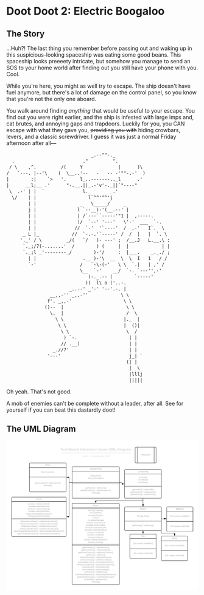 # Doot Doot 2: Electric Boogaloo
## The Story
...Huh?! The last thing you remember before passing out and waking up in this suspicious-looking spaceship was eating some good beans. This spaceship looks preeeety intricate, but somehow you manage to send an SOS to your home world after finding out you still have your phone with you. Cool.

While you're here, you might as well try to escape. The ship doesn't have fuel anymore, but there's a lot of damage on the control panel, so you know that you're not the only one aboard.

You walk around finding *anything* that would be useful to your escape. You find out you were right earlier, and the ship is infested with large imps and, cat brutes, and annoying gaps and trapdoors. Luckily for you, you CAN escape with what they gave you, ~~providing you with~~ hiding crowbars, levers, and a classic screwdriver. I guess it was just a normal Friday afternoon after all—

```
                               _.--""-._
  .                         ."         ".
 / \    ,^.         /(     Y             |      )\
/   `---. |--'\    (  \__..'--   -   -- -'""-.-'  )
|        :|    `>   '.     l_..-------.._l      .'
|      __l;__ .'      "-.__.||_.-'v'-._||`"----"
 \  .-' | |  `              l._       _.'
  \/    | |                   l`^^'^^'j
        | |                _   \_____/     _
        j |               l `--__)-'(__.--' |
        | |               | /`---``-----'"1 |  ,-----.
        | |               )/  `--' '---'   \'-'  ___  `-.
        | |              //  `-'  '`----'  /  ,-'   I`.  \
      _ L |_            //  `-.-.'`-----' /  /  |   |  `. \
     '._' / \         _/(   `/   )- ---' ;  /__.J   L.__.\ :
      `._;/7(-.......'  /        ) (     |  |            | |
      `._;l _'--------_/        )-'/     :  |___.    _._./ ;
        | |                 .__ )-'\  __  \  \  I   1   / /
        `-'                /   `-\-(-'   \ \  `.|   | ,' /
                           \__  `-'    __/  `-. `---'',-'
                              )-._.-- (        `-----'
                             )(  l\ o ('..-.
                       _..--' _'-' '--'.-. |
                __,,-'' _,,-''            \ \
               f'. _,,-'                   \ \
              ()--  |                       \ \
                \.  |                       /  \
                  \ \                      |._  |
                   \ \                     |  ()|
                    \ \                     \  /
                     ) `-.                   | |
                    // .__)                  | |
                 _.//7'                      | |
               '---'                         j_| `
                                            (| |
                                             |  \
                                             |lllj
                                             ||||| 
```

Oh yeah. That's not good. 

A mob of enemies can't be complete without a leader, after all. See for yourself if you can beat this dastardly doot!

## The UML Diagram
![Project UML Diagram](uml-diagram.png)
